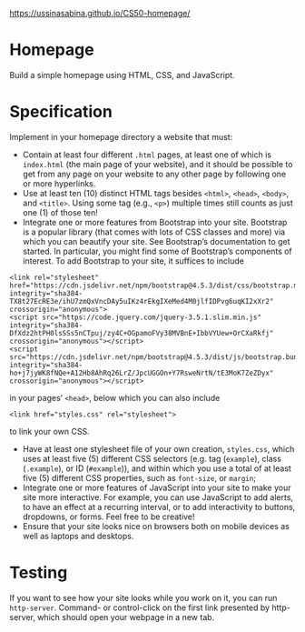 https://ussinasabina.github.io/CS50-homepage/

# Homepage
Build a simple homepage using HTML, CSS, and JavaScript.

# Specification
Implement in your homepage directory a website that must:

- Contain at least four different ```.html``` pages, at least one of which is ```index.html``` (the main page of your website), and it should be possible to get from any page on your website to any other page by following one or more hyperlinks.
- Use at least ten (10) distinct HTML tags besides ```<html>```, ```<head>```, ```<body>```, and ```<title>```. Using some tag (e.g., ```<p>```) multiple times still counts as just one (1) of those ten!
- Integrate one or more features from Bootstrap into your site. Bootstrap is a popular library (that comes with lots of CSS classes and more) via which you can beautify your site. See Bootstrap’s documentation to get started. In particular, you might find some of Bootstrap’s components of interest. To add Bootstrap to your site, it suffices to include
```
<link rel="stylesheet" href="https://cdn.jsdelivr.net/npm/bootstrap@4.5.3/dist/css/bootstrap.min.css" integrity="sha384-TX8t27EcRE3e/ihU7zmQxVncDAy5uIKz4rEkgIXeMed4M0jlfIDPvg6uqKI2xXr2" crossorigin="anonymous">
<script src="https://code.jquery.com/jquery-3.5.1.slim.min.js" integrity="sha384-DfXdz2htPH0lsSSs5nCTpuj/zy4C+OGpamoFVy38MVBnE+IbbVYUew+OrCXaRkfj" crossorigin="anonymous"></script>
<script src="https://cdn.jsdelivr.net/npm/bootstrap@4.5.3/dist/js/bootstrap.bundle.min.js" integrity="sha384-ho+j7jyWK8fNQe+A12Hb8AhRq26LrZ/JpcUGGOn+Y7RsweNrtN/tE3MoK7ZeZDyx" crossorigin="anonymous"></script>
```
in your pages’ ```<head>```, below which you can also include
```
<link href="styles.css" rel="stylesheet">
```
to link your own CSS.
 - Have at least one stylesheet file of your own creation, ```styles.css```, which uses at least five (5) different CSS selectors (e.g. tag (```example```), class (```.example```), or ID (```#example```)), and within which you use a total of at least five (5) different CSS properties, such as ```font-size```, or ```margin```;
 - Integrate one or more features of JavaScript into your site to make your site more interactive. For example, you can use JavaScript to add alerts, to have an effect at a recurring interval, or to add interactivity to buttons, dropdowns, or forms. Feel free to be creative!
 - Ensure that your site looks nice on browsers both on mobile devices as well as laptops and desktops.

# Testing
If you want to see how your site looks while you work on it, you can run ```http-server```. Command- or control-click on the first link presented by http-server, which should open your webpage in a new tab. 
